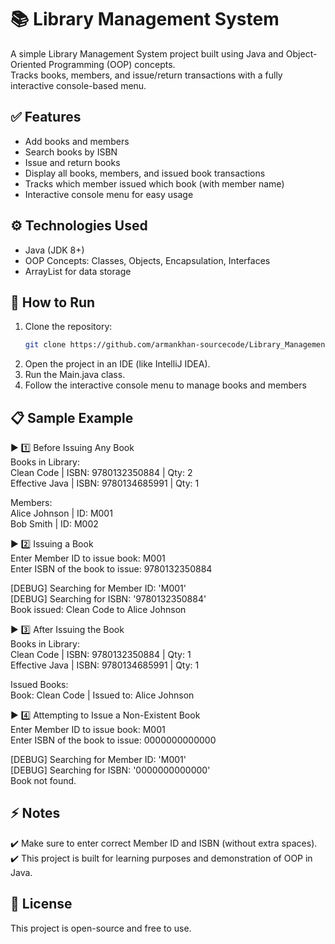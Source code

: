 # 📚 Library Management System

A simple Library Management System project built using Java and Object-Oriented Programming (OOP) concepts.  
Tracks books, members, and issue/return transactions with a fully interactive console-based menu.

## ✅ Features

- Add books and members
- Search books by ISBN
- Issue and return books
- Display all books, members, and issued book transactions
- Tracks which member issued which book (with member name)
- Interactive console menu for easy usage

## ⚙ Technologies Used

- Java (JDK 8+)
- OOP Concepts: Classes, Objects, Encapsulation, Interfaces
- ArrayList for data storage

## 🚀 How to Run

1. Clone the repository:
   ```bash
   git clone https://github.com/armankhan-sourcecode/Library_Management_System.git

2. Open the project in an IDE (like IntelliJ IDEA).
3. Run the Main.java class.
4. Follow the interactive console menu to manage books and members

## 📋 Sample Example

▶️ 1️⃣ Before Issuing Any Book  
Books in Library:  
Clean Code | ISBN: 9780132350884 | Qty: 2  
Effective Java | ISBN: 9780134685991 | Qty: 1  

Members:    
Alice Johnson | ID: M001    
Bob Smith     | ID: M002    

▶️ 2️⃣ Issuing a Book    
Enter Member ID to issue book: M001    
Enter ISBN of the book to issue: 9780132350884    

[DEBUG] Searching for Member ID: 'M001'  
[DEBUG] Searching for ISBN: '9780132350884'  
Book issued: Clean Code to Alice Johnson  

▶️ 3️⃣ After Issuing the Book  
Books in Library:  
Clean Code | ISBN: 9780132350884 | Qty: 1  
Effective Java | ISBN: 9780134685991 | Qty: 1  

Issued Books:  
Book: Clean Code | Issued to: Alice Johnson  

▶️ 4️⃣ Attempting to Issue a Non-Existent Book  
Enter Member ID to issue book: M001  
Enter ISBN of the book to issue: 0000000000000  

[DEBUG] Searching for Member ID: 'M001'  
[DEBUG] Searching for ISBN: '0000000000000'  
Book not found.  

## ⚡ Notes

   ✔️ Make sure to enter correct Member ID and ISBN (without extra spaces).  
   ✔️ This project is built for learning purposes and demonstration of OOP in Java.  

## 📜 License

   This project is open-source and free to use.   
